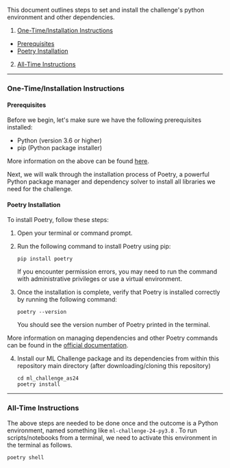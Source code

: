 

This document outlines steps to set and install the challenge's python environment and other dependencies.

1. [One-Time/Installation Instructions](#onetime)
- [Prerequisites](#preq)
- [Poetry Installation](#poet)
2. [All-Time Instructions](#dev)

---
### One-Time/Installation Instructions <a name="onetime"></a>

#### Prerequisites <a name="preq"></a>
Before we begin, let's make sure we have the following prerequisites installed:

- Python (version 3.6 or higher)
- pip (Python package installer)

More information on the above can be found [here](https://www.python.org/downloads/).

Next, we will walk through the installation process of Poetry, a powerful Python package manager and dependency solver to install all libraries we need for the challenge.

#### Poetry Installation <a name="poet"></a>

To install Poetry, follow these steps:

1. Open your terminal or command prompt.

2. Run the following command to install Poetry using pip:

   ```shell
   pip install poetry
   ```
   If you encounter permission errors, you may need to run the command with administrative privileges or use a virtual environment.

3. Once the installation is complete, verify that Poetry is installed correctly by running the following command:

   ```shell
   poetry --version
   ```

   You should see the version number of Poetry printed in the terminal.

More information on managing dependencies and other Poetry commands can be found in the [official documentation](https://python-poetry.org/docs/).

4. Install our ML Challenge package and its dependencies from within this repository main directory (after downloading/cloning this repository)

   ```shell
   cd ml_challenge_as24
   poetry install
   ```

---
### All-Time Instructions <a name="dev"></a>

The above steps are needed to be done once and the outcome is a Python environment, named something like `ml-challenge-24-py3.8` . To run scripts/notebooks from a terminal, we need to activate this environment in the terminal as follows.
```shell
poetry shell
```

